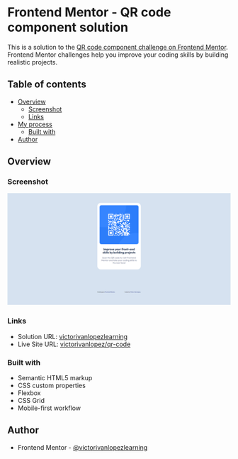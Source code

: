 # Frontend Mentor - QR code component solution

This is a solution to the [QR code component challenge on Frontend Mentor](https://www.frontendmentor.io/challenges/qr-code-component-iux_sIO_H). Frontend Mentor challenges help you improve your coding skills by building realistic projects. 

## Table of contents

- [Overview](#overview)
  - [Screenshot](#screenshot)
  - [Links](#links)
- [My process](#my-process)
  - [Built with](#built-with)
- [Author](#author)

## Overview

### Screenshot

![](./screenshot.png)

### Links

- Solution URL: [victorivanlopezlearning](https://github.com/victorivanlopezlearning/qr-code)
- Live Site URL: [victorivanlopez/qr-code](https://victorivanlopezlearning.github.io/qr-code/)

### Built with

- Semantic HTML5 markup
- CSS custom properties
- Flexbox
- CSS Grid
- Mobile-first workflow

## Author

- Frontend Mentor - [@victorivanlopezlearning](https://www.frontendmentor.io/profile/victorivanlopezlearning)